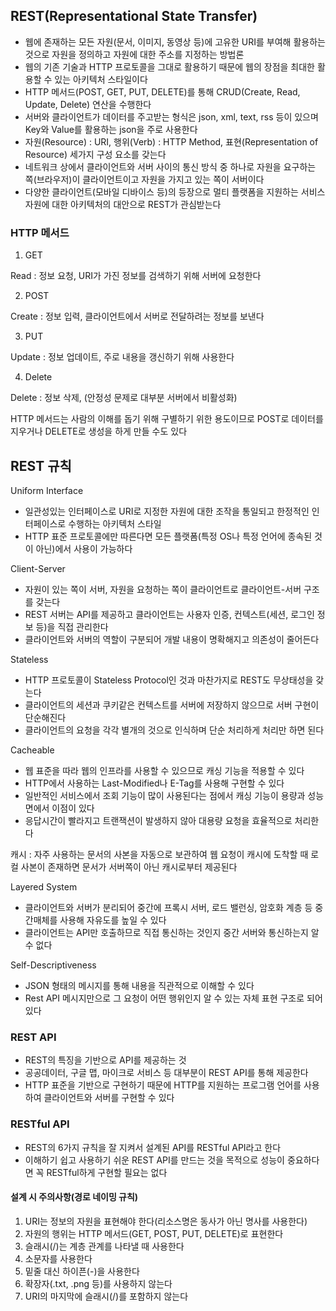 ## REST(Representational State Transfer)
- 웹에 존재하는 모든 자원(문서, 이미지, 동영상 등)에 고유한 URI를 부여해 활용하는 것으로 자원을 정의하고 자원에 대한
주소를 지정하는 방법론
- 웹의 기존 기술과 HTTP 프로토콜을 그대로 활용하기 때문에 웹의 장점을 최대한 활용할 수 있는 아키텍처 스타일이다
- HTTP 메서드(POST, GET, PUT, DELETE)를 통해 CRUD(Create, Read, Update, Delete) 연산을 수행한다
- 서버와 클라이언트가 데이터를 주고받는 형식은 json, xml, text, rss 등이 있으며 Key와 Value를 활용하는 json을 주로 사용한다
- 자원(Resource) : URI, 행위(Verb) : HTTP Method, 표현(Representation of Resource) 세가지 구성 요소를 갖는다
- 네트워크 상에서 클라이언트와 서버 사이의 통신 방식 중 하나로 자원을 요구하는 쪽(브라우저)이 클라이언트이고 자원을
가지고 있는 쪽이 서버이다
- 다양한 클라이언트(모바일 디바이스 등)의 등장으로 멀티 플랫폼을 지원하는 서비스 자원에 대한 아키텍처의 대안으로 REST가 
관심받는다

### HTTP 메서드
1. GET

Read : 정보 요청, URI가 가진 정보를 검색하기 위해 서버에 요청한다

2. POST

Create : 정보 입력, 클라이언트에서 서버로 전달하려는 정보를 보낸다

3. PUT

Update : 정보 업데이트, 주로 내용을 갱신하기 위해 사용한다

4. Delete

Delete : 정보 삭제, (안정성 문제로 대부분 서버에서 비활성화)

HTTP 메서드는 사람의 이해를 돕기 위해 구별하기 위한 용도이므로 POST로 데이터를 지우거나 DELETE로 생성을 하게 만들 수도
있다

## REST 규칙
Uniform Interface
- 일관성있는 인터페이스로 URI로 지정한 자원에 대한 조작을 통일되고 한정적인 인터페이스로 수행하는 아키텍처 스타일
- HTTP 표준 프로토콜에만 따른다면 모든 플랫폼(특정 OS나 특정 언어에 종속된 것이 아닌)에서 사용이 가능하다

Client-Server
- 자원이 있는 쪽이 서버, 자원을 요청하는 쪽이 클라이언트로 클라이언트-서버 구조를 갖는다
- REST 서버는 API를 제공하고 클라이언트는 사용자 인증, 컨텍스트(세션, 로그인 정보 등)을 직접 관리한다
- 클라이언트와 서버의 역할이 구분되어 개발 내용이 명확해지고 의존성이 줄어든다

Stateless
- HTTP 프로토콜이 Stateless Protocol인 것과 마찬가지로 REST도 무상태성을 갖는다
- 클라이언트의 세션과 쿠키같은 컨텍스트를 서버에 저장하지 않으므로 서버 구현이 단순해진다
- 클라이언트의 요청을 각각 별개의 것으로 인식하며 단순 처리하게 처리만 하면 된다

Cacheable
- 웹 표준을 따라 웹의 인프라를 사용할 수 있으므로 캐싱 기능을 적용할 수 있다
- HTTP에서 사용하는 Last-Modified나 E-Tag를 사용해 구현할 수 있다
- 일반적인 서비스에서 조회 기능이 많이 사용된다는 점에서 캐싱 기능이 용량과 성능면에서 이점이 있다
- 응답시간이 빨라지고 트랜잭션이 발생하지 않아 대용량 요청을 효율적으로 처리한다

캐시 : 자주 사용하는 문서의 사본을 자동으로 보관하여 웹 요청이 캐시에 도착할 때 로컬 사본이 존재하면 문서가 서버쪽이
아닌 캐시로부터 제공된다

Layered System
- 클라이언트와 서버가 분리되어 중간에 프록시 서버, 로드 밸런싱, 암호화 계층 등 중간매체를 사용해 자유도를 높일 수 있다
- 클라이언트는 API만 호출하므로 직접 통신하는 것인지 중간 서버와 통신하는지 알 수 없다

Self-Descriptiveness
- JSON 형태의 메시지를 통해 내용을 직관적으로 이해할 수 있다
- Rest API 메시지만으로 그 요청이 어떤 행위인지 알 수 있는 자체 표현 구조로 되어있다


### REST API
- REST의 특징을 기반으로 API를 제공하는 것
- 공공데이터, 구글 맵, 마이크로 서비스 등 대부분이 REST API를 통해 제공한다
- HTTP 표준을 기반으로 구현하기 때문에 HTTP를 지원하는 프로그램 언어를 사용하여 클라이언트와 서버를 구현할 수 있다

### RESTful API
- REST의 6가지 규칙을 잘 지켜서 설계된 API를 RESTful API라고 한다
- 이해하기 쉽고 사용하기 쉬운 REST API를 만드는 것을 목적으로 성능이 중요하다면 꼭 RESTful하게 구현할 필요는 없다

#### 설계 시 주의사항(경로 네이밍 규칙)
1. URI는 정보의 자원을 표현해야 한다(리소스명은 동사가 아닌 명사를 사용한다)
2. 자원의 행위는 HTTP 메서드(GET, POST, PUT, DELETE)로 표현한다
3. 슬래시(/)는 계층 관계를 나타낼 때 사용한다
4. 소문자를 사용한다
5. 밑줄 대신 하이픈(-)을 사용한다
6. 확장자(.txt, .png 등)를 사용하지 않는다
7. URI의 마지막에 슬래시(/)를 포함하지 않는다























